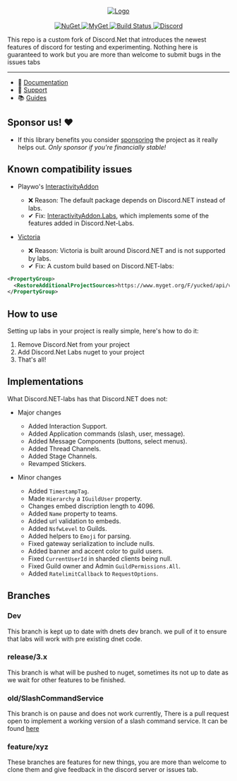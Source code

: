 <p align="center">
  <a href="https://discord-net-labs.com/" title="Click to visit the documentation!">
    <img src="https://discord-net-labs.com/marketing/Logo/SVG/Combinationmark%20White%20Border.svg" alt="Logo">
  </a>
    <br />
    <br />
  <a href="https://www.nuget.org/packages/Discord.Net.Labs/">
    <img src="https://img.shields.io/nuget/vpre/Discord.Net.Labs.svg?maxAge=2592000?style=plastic" alt="NuGet">
  </a>
  <a href="https://www.myget.org/feed/Packages/discord-net-labs">
    <img src="https://img.shields.io/myget/discord-net-labs/vpre/Discord.Net.Labs.svg" alt="MyGet">
  </a>
  <a href="https://dev.azure.com/Discord-Net-Labs/Discord-Net-Labs/_build/latest?definitionId=1&amp;branchName=release%2F3.x">
    <img src="https://dev.azure.com/Discord-Net-Labs/Discord-Net-Labs/_apis/build/status/discord-net.Discord.Net?branchName=dev" alt="Build Status">
  </a>
  <a href="https://discord.gg/dvSfUTet3K">
    <img src="https://discord.com/api/guilds/848176216011046962/widget.png" alt="Discord">
  </a>
</p>

This repo is a custom fork of Discord.Net that introduces the newest features of discord for testing and experimenting. Nothing here is guaranteed to work but you are more than welcome to submit bugs in the issues tabs

----

- 📄 [Documentation](https://discord-net-labs.com)
- 🔗 [Support](https://discord.com/invite/dnet-labs)
- 📚 [Guides](https://discord-net-labs.com/guides/introduction/intro.html)

## Sponsor us! ❤
- If this library benefits you consider [sponsoring](https://github.com/sponsors/quinchs) the project as it really helps out. *Only sponsor if you're financially stable!*

## Known compatibility issues

- Playwo's [InteractivityAddon](https://www.nuget.org/packages/Discord.InteractivityAddon)
  * ❌ Reason: The default package depends on Discord.NET instead of labs.
  * ✔ Fix: [InteractivityAddon.Labs](https://www.nuget.org/packages/Discord.InteractivityAddon.Labs), which implements some of the features added in Discord.Net-Labs.

- [Victoria](https://github.com/Yucked/Victoria)
  * ❌ Reason: Victoria is built around Discord.NET and is not supported by labs.
  * ✔ Fix: A custom build based on Discord.NET-labs: 
```xml
<PropertyGroup>
  <RestoreAdditionalProjectSources>https://www.myget.org/F/yucked/api/v3/index.json</RestoreAdditionalProjectSources>
</PropertyGroup>
```

## How to use
Setting up labs in your project is really simple, here's how to do it:
1) Remove Discord.Net from your project
2) Add Discord.Net Labs nuget to your project
3) That's all!

## Implementations
What Discord.NET-labs has that Discord.NET does not:

- Major changes
  * Added Interaction Support.
  * Added Application commands (slash, user, message).
  * Added Message Components (buttons, select menus).
  * Added Thread Channels.
  * Added Stage Channels.
  * Revamped Stickers.

- Minor changes
  * Added `TimestampTag`.
  * Made `Hierarchy` a `IGuildUser` property.
  * Changes embed discription length to 4096.
  * Added `Name` property to teams.
  * Added url validation to embeds.
  * Added `NsfwLevel` to Guilds.
  * Added helpers to `Emoji` for parsing.
  * Fixed gateway serialization to include nulls.
  * Added banner and accent color to guild users.
  * Fixed `CurrentUserId` in sharded clients being null.
  * Fixed Guild owner and Admin `GuildPermissions.All`.
  * Added `RatelimitCallback` to `RequestOptions`.

## Branches

### Dev
This branch is kept up to date with dnets dev branch. we pull of it to ensure that labs will work with pre existing dnet code.

### release/3.x
This branch is what will be pushed to nuget, sometimes its not up to date as we wait for other features to be finished.

### old/SlashCommandService
This branch is on pause and does not work currently, There is a pull request open to implement a working version of a slash command service. It can be found [here](https://github.com/Discord-Net-Labs/Discord.Net-Labs/pull/52)

### feature/xyz
These branches are features for new things, you are more than welcome to clone them and give feedback in the discord server or issues tab.
